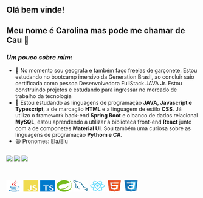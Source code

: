 ## Olá bem vinde!
## Meu nome é Carolina mas pode me chamar de Cau 👋 

### **_Um pouco sobre mim:_**

- 🔭 No momento sou geografa e também faço freelas de garçonete. Estou estudando no bootcamp imersivo da Generation Brasil, ao concluir saio certificada como pessoa Desenvolvedora FullStack JAVA Jr. Estou construindo projetos e estudando para ingressar no mercado de trabalho da tecnologia
- 🌱 Estou estudando as linguagens de programação **JAVA, Javascript e Typescript**, a de marcação **HTML** e a linguagem de estilo **CSS**. Já utilizo o framework back-end **Spring Boot** e o banco de dados relacional **MySQL**, estou aprendendo a utilizar a biblioteca front-end **React** junto com a de componetes **Material UI**. Sou também uma curiosa sobre as linguagens de programação **Pythom e C#**.
- 😄 Pronomes: Ela/Elu 
 ##
 
<div> 
   <a href="https://instagram.com/krol.correa" target="_blank"><img src="https://img.shields.io/badge/-Instagram-%23E4405F?style=for-the-badge&logo=instagram&logoColor=white" target="_blank"></a>
  <a href = "mailto:caucorreasilva@gmail.com"><img src="https://img.shields.io/badge/-Gmail-%23333?style=for-the-badge&logo=gmail&logoColor=white" target="_blank"></a>
  <a href="https://www.linkedin.com/in/caucorreasilva/" target="_blank"><img src="https://img.shields.io/badge/-LinkedIn-%230077B5?style=for-the-badge&logo=linkedin&logoColor=white" target="_blank"></a> 
  
</div>

##
<div style="display: inline_block"><br>
  <img align="center" alt="Icon-JAVA" height="30" width="40" src="https://raw.githubusercontent.com/devicons/devicon/master/icons/java/java-original.svg">
  <img align="center" alt="Icon-Js" height="30" width="40" src="https://raw.githubusercontent.com/devicons/devicon/master/icons/javascript/javascript-plain.svg">
  <img align="center" alt="Icon-Ts" height="30" width="40" src="https://raw.githubusercontent.com/devicons/devicon/master/icons/typescript/typescript-plain.svg">
  <img align="center" alt="Icon-JAVA" height="30" width="40" src="https://raw.githubusercontent.com/devicons/devicon/master/icons/spring/spring-original.svg">
  <img align="center" alt="Icon-JAVA" height="30" width="40" src="https://raw.githubusercontent.com/devicons/devicon/master/icons/mysql/mysql-original.svg">
  <img align="center" alt="Icon-React" height="30" width="40" src="https://raw.githubusercontent.com/devicons/devicon/master/icons/react/react-original.svg">
  <img align="center" alt="Icon-HTML" height="30" width="40" src="https://raw.githubusercontent.com/devicons/devicon/master/icons/html5/html5-original.svg">
  <img align="center" alt="Icon-CSS" height="30" width="40" src="https://raw.githubusercontent.com/devicons/devicon/master/icons/css3/css3-original.svg">
  
</div>



